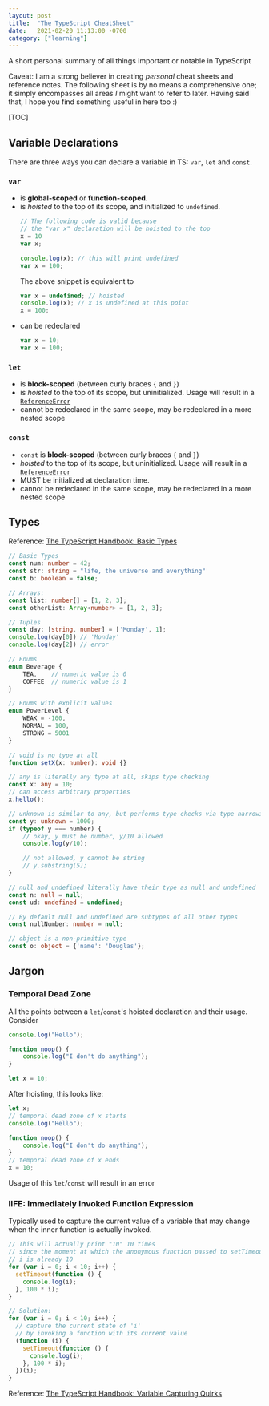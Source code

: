 ```yaml
---
layout: post
title:  "The TypeScript CheatSheet"
date:   2021-02-20 11:13:00 -0700
category: ["learning"]
---
```


A short personal summary of all things important or notable in TypeScript

Caveat: I am a strong believer in creating _personal_ cheat sheets and reference notes. The following sheet is by no means a comprehensive one; it simply encompasses all areas _I_ might want to refer to later. Having said that, I hope you find something useful in here too :)

[TOC]

## Variable Declarations

There are three ways you can declare a variable in TS: `var`, `let` and `const`.

### `var`

* is **global-scoped** or **function-scoped**.
* is _hoisted_ to the top of its scope, and initialized to `undefined`.
    ```typescript
    // The following code is valid because
    // the "var x" declaration will be hoisted to the top
    x = 10
    var x;
    ```
    ```typescript
    console.log(x); // this will print undefined
    var x = 100;
    ```
    The above snippet is equivalent to
    ```typescript
    var x = undefined; // hoisted
    console.log(x); // x is undefined at this point
    x = 100;
    ```
* can be redeclared
    ```typescript
    var x = 10;
    var x = 100;
    ```

### `let`

* is **block-scoped** (between curly braces `{` and `}`)
* is _hoisted_ to the top of its scope, but uninitialized. Usage will result in a [`ReferenceError`](https://developer.mozilla.org/en-US/docs/Web/JavaScript/Reference/Global_Objects/ReferenceError/ReferenceError)
* cannot be redeclared in the same scope, may be redeclared in a more nested scope

### `const`

* `const` is **block-scoped** (between curly braces `{` and `}`)
* _hoisted_ to the top of its scope, but uninitialized. Usage will result in a [`ReferenceError`](https://developer.mozilla.org/en-US/docs/Web/JavaScript/Reference/Global_Objects/ReferenceError/ReferenceError)
* MUST be initialized at declaration time.
* cannot be redeclared in the same scope, may be redeclared in a more nested scope

## Types

Reference: [The TypeScript Handbook: Basic Types](https://www.typescriptlang.org/docs/handbook/basic-types.html)

```typescript
// Basic Types
const num: number = 42;
const str: string = "life, the universe and everything"
const b: boolean = false;

// Arrays:
const list: number[] = [1, 2, 3];
const otherList: Array<number> = [1, 2, 3];

// Tuples
const day: [string, number] = ['Monday', 1];
console.log(day[0]) // 'Monday'
console.log(day[2]) // error

// Enums
enum Beverage {
    TEA,    // numeric value is 0
    COFFEE  // numeric value is 1
}

// Enums with explicit values
enum PowerLevel {
    WEAK = -100,
    NORMAL = 100,
    STRONG = 5001
}

// void is no type at all
function setX(x: number): void {}

// any is literally any type at all, skips type checking
const x: any = 10;
// can access arbitrary properties
x.hello();

// unknown is similar to any, but performs type checks via type narrowing
const y: unknown = 1000;
if (typeof y === number) {
    // okay, y must be number, y/10 allowed
    console.log(y/10);

    // not allowed, y cannot be string
    // y.substring(5);
}

// null and undefined literally have their type as null and undefined
const n: null = null;
const ud: undefined = undefined;

// By default null and undefined are subtypes of all other types
const nullNumber: number = null;

// object is a non-primitive type
const o: object = {'name': 'Douglas'};
```

## Jargon

### Temporal Dead Zone

All the points between a `let`/`const`'s hoisted declaration and their usage. Consider

```typescript
console.log("Hello");

function noop() {
    console.log("I don't do anything");
}

let x = 10;
```

After hoisting, this looks like:

```typescript
let x;
// temporal dead zone of x starts
console.log("Hello");

function noop() {
    console.log("I don't do anything");
}
// temporal dead zone of x ends
x = 10;
```

Usage of this `let`/`const` will result in an error

### IIFE: Immediately Invoked Function Expression

Typically used to capture the current value of a variable that may change when the inner function is actually invoked.

```typescript
// This will actually print "10" 10 times
// since the moment at which the anonymous function passed to setTimeout is invoked
// i is already 10
for (var i = 0; i < 10; i++) {
  setTimeout(function () {
    console.log(i);
  }, 100 * i);
}

// Solution:
for (var i = 0; i < 10; i++) {
  // capture the current state of 'i'
  // by invoking a function with its current value
  (function (i) {
    setTimeout(function () {
      console.log(i);
    }, 100 * i);
  })(i);
}
```

Reference: [The TypeScript Handbook: Variable Capturing Quirks](https://www.typescriptlang.org/docs/handbook/variable-declarations.html#variable-capturing-quirks)